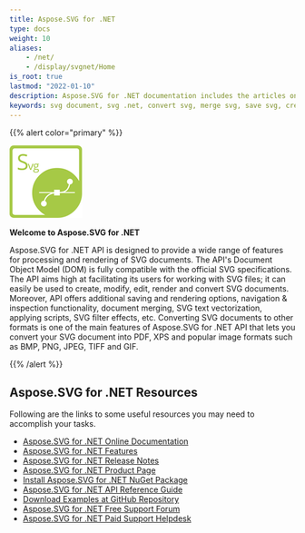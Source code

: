 ```yaml
---
title: Aspose.SVG for .NET 
type: docs
weight: 10
aliases: 
    - /net/
    - /display/svgnet/Home
is_root: true
lastmod: "2022-01-10"
description: Aspose.SVG for .NET documentation includes the articles on how to create SVG, convert SVG, merge SVG, draw SVG, vectorize bitmaps and more. You can find all essential stuff if going to create applications like svg editor.
keywords: svg document, svg .net, convert svg, merge svg, save svg, create svg, svg path, svg text, svg transformation
---
```


{{% alert color="primary" %}}

**![Aspose.SVG for .NET Product Logo](home_1)**

**Welcome to Aspose.SVG for .NET**

Aspose.SVG for .NET API is designed to provide a wide range of features for processing and rendering of SVG documents. The API's Document Object Model (DOM) is fully compatible with the official SVG specifications. The API aims high at facilitating its users for working with SVG files; it can easily be used to create, modify, edit, render and convert SVG documents. Moreover, API offers additional saving and rendering options, navigation & inspection functionality, document merging, SVG text vectorization, applying scripts, SVG filter effects, etc. Converting SVG documents to other formats is one of the main features of Aspose.SVG for .NET API that lets you convert your SVG document into PDF, XPS and popular image formats such as BMP, PNG, JPEG, TIFF and GIF.

{{% /alert %}}

## **Aspose.SVG for .NET Resources**

Following are the links to some useful resources you may need to accomplish your tasks.

- [Aspose.SVG for .NET Online Documentation](/svg/net/)
- [Aspose.SVG for .NET Features](/svg/net/features-list/)
- [Aspose.SVG for .NET Release Notes](/svg/net/release-notes/)
- [Aspose.SVG for .NET Product Page](https://products.aspose.com/svg/net)
- [Install Aspose.SVG for .NET NuGet Package](https://www.nuget.org/packages/Aspose.SVG/)
- [Aspose.SVG for .NET API Reference Guide](https://reference.aspose.com/svg/net/)
- [Download Examples at GitHub Repository](https://github.com/aspose-svg/Aspose.SVG-for-.NET)
- [Aspose.SVG for .NET Free Support Forum](https://forum.aspose.com/c/svg)
- [Aspose.SVG for .NET Paid Support Helpdesk](https://helpdesk.aspose.com/)

